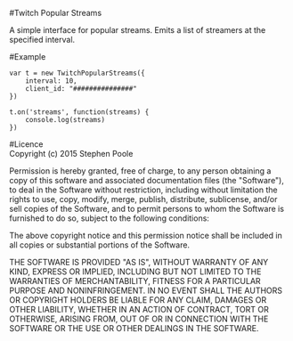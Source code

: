 #Twitch Popular Streams  
  
A simple interface for popular streams. Emits a list of streamers at the specified interval.  
  
#Example
  
```
var t = new TwitchPopularStreams({
	interval: 10,
	client_id: "###############"
})

t.on('streams', function(streams) {
	console.log(streams)
})
```

#Licence  
Copyright (c) 2015 Stephen Poole

Permission is hereby granted, free of charge, to any person obtaining a copy of this software and associated documentation files (the "Software"), to deal in the Software without restriction, including without limitation the rights to use, copy, modify, merge, publish, distribute, sublicense, and/or sell copies of the Software, and to permit persons to whom the Software is furnished to do so, subject to the following conditions:

The above copyright notice and this permission notice shall be included in all copies or substantial portions of the Software.

THE SOFTWARE IS PROVIDED "AS IS", WITHOUT WARRANTY OF ANY KIND, EXPRESS OR IMPLIED, INCLUDING BUT NOT LIMITED TO THE WARRANTIES OF MERCHANTABILITY, FITNESS FOR A PARTICULAR PURPOSE AND NONINFRINGEMENT. IN NO EVENT SHALL THE AUTHORS OR COPYRIGHT HOLDERS BE LIABLE FOR ANY CLAIM, DAMAGES OR OTHER LIABILITY, WHETHER IN AN ACTION OF CONTRACT, TORT OR OTHERWISE, ARISING FROM, OUT OF OR IN CONNECTION WITH THE SOFTWARE OR THE USE OR OTHER DEALINGS IN THE SOFTWARE.